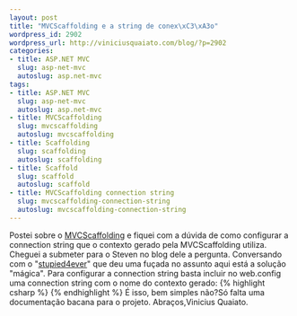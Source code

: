 ```yaml
--- 
layout: post
title: "MVCScaffolding e a string de conex\xC3\xA3o"
wordpress_id: 2902
wordpress_url: http://viniciusquaiato.com/blog/?p=2902
categories: 
- title: ASP.NET MVC
  slug: asp-net-mvc
  autoslug: asp.net-mvc
tags: 
- title: ASP.NET MVC
  slug: asp-net-mvc
  autoslug: asp.net-mvc
- title: MVCScaffolding
  slug: mvcscaffolding
  autoslug: mvcscaffolding
- title: Scaffolding
  slug: scaffolding
  autoslug: scaffolding
- title: Scaffold
  slug: scaffold
  autoslug: scaffold
- title: MVCScaffolding connection string
  slug: mvcscaffolding-connection-string
  autoslug: mvcscaffolding-connection-string
---
```

Postei sobre o [MVCScaffolding](http://viniciusquaiato.com/blog/mvc-scaffolding/) e fiquei com a dúvida de como configurar a connection string que o contexto gerado pela MVCScaffolding utiliza. Cheguei a submeter para o Steven no blog dele a pergunta. Conversando com o "[stupied4ever](http://olhonobit.wordpress.com/2011/01/18/mvc-mvc-scaffolding/)" que deu uma fuçada no assunto aqui está a solução "mágica". Para configurar a connection string basta incluir no web.config uma connection string com o nome do contexto gerado:
{% highlight csharp %}
<connectionstrings>    <add name="NomeDoContextoGerado" connectionstring="Data Source=DATA_SOURCE;
    Initial Catalog= BANCO;
    " providername="System.Data.SqlClient" /> </connectionstrings>
{% endhighlight %}
É isso, bem simples não?Só falta uma documentação bacana para o projeto. Abraços,Vinicius Quaiato.
